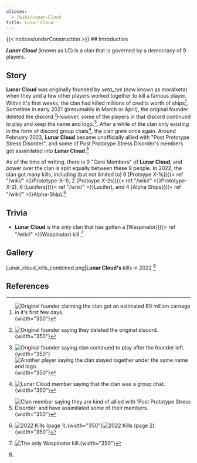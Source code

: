 ```yaml
---
aliases:
  - /wiki/Lunar-Cloud
title: Lunar Cloud
---
```


{{< notices/underConstruction >}} ## Introduction

**_Lunar Cloud_** (known as LC) is a clan that is governed by a democracy of 9 players.

## Story

**Lunar Cloud** was originally founded by _xeta_rus_ (now known as moralxeta) when they and a few other players worked together to kill a famous player. Within it's first weeks, the clan had killed millions of credits worth of ships[^1]. Sometime in early 2021 (presumably in March or April), the original founder deleted the discord.[^2]However, some of the players in that discord continued to play and keep the name and logo.[^3]. After a while of the clan only existing in the form of discord group chats[^4], the clan grew once again. Around February 2023, **Lunar Cloud** became unofficially allied with "Post Prototype Stress Disorder", and some of Post Prototype Stress Disorder's members got assimilated into **Lunar Cloud**.[^5]

As of the time of writing, there is 9 "Core Members" of **Lunar Cloud**, and power over the clan is split equally between these 9 people. In 2022, the clan got many kills, including (but not limited to) 6 [Protoype X-1s]({{< ref "/wiki/" >}}Prototype-X-1), 2 [Protoype X-2s]({{< ref "/wiki/" >}}Prototype-X-2), 6 [Lucifers]({{< ref "/wiki/" >}}Lucifer), and 4 [Alpha Ships]({{< ref "/wiki/" >}}Alpha-Ship).[^6]

## Trivia

- **Lunar Cloud** is the only clan that has gotten a [Waspinator]({{< ref "/wiki/" >}}Waspinator) kill.[^7]

## Gallery

Lunar_cloud_kills_combined.png|**Lunar Cloud's** kills in 2022 [^8]

## References

<references />

[^1]: ![Original founder claiming the clan got an estimated 60 million
carnage in it's first few
days.](Lunar_cloud_citation_60_mil_carnage.png "Original founder claiming the clan got an estimated 60 million carnage in it's first few days."){width="350"}

[^2]: ![Original founder saying they deleted the original
discord.](Lunar_cloud_citation_deleted_discord.png "Original founder saying they deleted the original discord."){width="350"}

[^3]: ![Original founder saying clan continued to play after the founder
left.](Lunar_cloud_citation_new_lc_founded_2.png "Original founder saying clan continued to play after the founder left."){width="350"}![Another
player saying the clan stayed together under the same name and
logo.](Lunar_cloud_citation_new_lc_founded_1.png "Another player saying the clan stayed together under the same name and logo."){width="350"}

[^4]: ![Lunar Cloud member saying that the clan was a group
chat.](Lunar_cloud_citation_gc.png "Lunar Cloud member saying that the clan was a group chat."){width="350"}

[^5]: ![Clan member saying they are kind of allied with 'Post Prototype
Stress Disorder' and have assimilated some of their
members.](Lunar_cloud_citation_ppsd_alliance.png "Clan member saying they are kind of allied with 'Post Prototype Stress Disorder' and have assimilated some of their members."){width="350"}

[^6]: ![2022 Kills (page
1).](Lunar_cloud_citation_kills_1.png "2022 Kills (page 1)."){width="350"}![2022
Kills (page
2).](Lunar_cloud_citation_kills_2.png "2022 Kills (page 2)."){width="350"}

[^7]: ![The only Waspinator
kill.](Lunar_cloud_citation_waspinator_kill.png "The only Waspinator kill."){width="350"}

[^8]:
